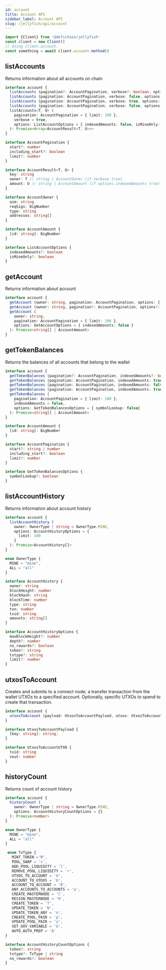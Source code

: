 ```yaml
---
id: account
title: Account API
sidebar_label: Account API
slug: /jellyfish/api/account
---
```


```js
import {Client} from '@defichain/jellyfish'
const client = new Client()
// Using client.account.
const something = await client.account.method()
```

## listAccounts

Returns information about all accounts on chain

```ts title="client.account.listAccounts()"
interface account {
  listAccounts (pagination?: AccountPagination, verbose?: boolean, options?: ListAccountOptions): Promise<Array<AccountResult<AccountOwner, string>>>
  listAccounts (pagination: AccountPagination, verbose: false, options: {indexedAmounts: false, isMineOnly: boolean}): Promise<Array<AccountResult<string, string>>>
  listAccounts (pagination: AccountPagination, verbose: true, options: {indexedAmounts: true, isMineOnly: boolean}): Promise<Array<AccountResult<AccountOwner, AccountAmount>>>
  listAccounts (pagination: AccountPagination, verbose: false, options: {indexedAmounts: true, isMineOnly: boolean}): Promise<Array<AccountResult<string, AccountAmount>>>
  listAccounts<T, U> (
    pagination: AccountPagination = { limit: 100 },
    verbose = true,
    options: ListAccountOptions = { indexedAmounts: false, isMineOnly: false }
  ): Promise<Array<AccountResult<T, U>>>
}

interface AccountPagination {
  start?: number
  including_start?: boolean
  limit?: number
}

interface AccountResult<T, U> {
  key: string
  owner: T // string | AccountOwner (if verbose true)
  amount: U // string | AccountAmount (if options.indexedAmounts true)
}

interface AccountOwner {
  asm: string
  reqSigs: BigNumber
  type: string
  addresses: string[]
}

interface AccountAmount {
  [id: string]: BigNumber
}

interface ListAccountOptions {
  indexedAmounts?: boolean
  isMineOnly?: boolean
}
```

## getAccount

Returns information about account

```ts title="client.account.getAccount()"
interface account {
  getAccount (owner: string, pagination: AccountPagination, options: { indexedAmounts: true }): Promise<AccountAmount>
  getAccount (owner: string, pagination?: AccountPagination, options?: GetAccountOptions): Promise<string[]>
  getAccount (
    owner: string,
    pagination: AccountPagination = { limit: 100 },
    options: GetAccountOptions = { indexedAmounts: false }
  ): Promise<string[] | AccountAmount>
}
```

## getTokenBalances

Returns the balances of all accounts that belong to the wallet

```ts title="client.account.getTokenBalances()"
interface account {
  getTokenBalances (pagination?: AccountPagination, indexedAmounts?: boolean, options?: GetTokenBalancesOptions): Promise<string[]>
  getTokenBalances (pagination: AccountPagination, indexedAmounts: true, options: { symbolLookup: false }): Promise<AccountAmount>
  getTokenBalances (pagination: AccountPagination, indexedAmounts: false, options: { symbolLookup: true }): Promise<string[]>
  getTokenBalances (pagination: AccountPagination, indexedAmounts: true, options: { symbolLookup: true }): Promise<AccountAmount>
  getTokenBalances (
    pagination: AccountPagination = { limit: 100 },
    indexedAmounts = false,
    options: GetTokenBalancesOptions = { symbolLookup: false}
  ): Promise<string[] | AccountAmount>
}

interface AccountAmount {
  [id: string]: BigNumber
}

interface AccountPagination {
  start?: string | number
  including_start?: boolean
  limit?: number
}

interface GetTokenBalancesOptions {
  symbolLookup?: boolean
}
```

## listAccountHistory

Returns information about account history

```ts title="client.account.listAccountHistory()"
interface account {
  listAccountHistory (
    owner: OwnerType | string = OwnerType.MINE,
    options: AccountHistoryOptions = {
      limit: 100
    }
  ): Promise<AccountHistory[]>
}

enum OwnerType {
  MINE = "mine",
  ALL = "all"
}

interface AccountHistory {
  owner: string
  blockHeight: number
  blockHash: string
  blockTime: number
  type: string
  txn: number
  txid: string
  amounts: string[]
}

interface AccountHistoryOptions {
  maxBlockHeight?: number
  depth?: number
  no_rewards?: boolean
  token?: string
  txtype?: string
  limit?: number
}
```

## utxosToAccount

Creates and submits to a connect node; a transfer transaction from the wallet UTXOs to a specified account. 
Optionally, specific UTXOs to spend to create that transaction.

```ts title="client.account.utxosToAccount()"
interface account {
  utxosToAccount (payload: UtxosToAccountPayload, utxos: UtxosToAccountUTXO[] = []): Promise<string>
}

interface UtxosToAccountPayload {
  [key: string]: string;
}

interface UtxosToAccountUTXO {
  txid: string
  vout: number
}
```

## historyCount 

Returns count of account history

```ts title="client.account.historyCount()"
interface account {
  historyCount (
    owner: OwnerType | string = OwnerType.MINE,
    options: AccountHistoryCountOptions = {}
  ): Promise<number>
}

enum OwnerType {
  MINE = "mine",
  ALL = "all"
}

 enum TxType {
   MINT_TOKEN ='M',
   POOL_SWAP = 's',
   ADD_POOL_LIQUIDITY = 'l',
   REMOVE_POOL_LIQUIDITY = 'r',
   UTXOS_TO_ACCOUNT = 'U',
   ACCOUNT_TO_UTOXS = 'b',
   ACCOUNT_TO_ACCOUNT = 'B',
   ANY_ACCOUNTS_TO_ACCOUNTS = 'a',
   CREATE_MASTERNODE = 'C',
   RESIGN_MASTERNODE = 'R',
   CREATE_TOKEN = 'T',
   UPDATE_TOKEN = 'N',
   UPDATE_TOKEN_ANY = 'n',
   CREATE_POOL_PAIR = 'p',
   UPDATE_POOL_PAIR = 'u',
   SET_GOV_VARIABLE = 'G',
   AUTO_AUTH_PREP = 'A'
}

interface AccountHistoryCountOptions {
  token?: string
  txtype?: TxType | string
  no_rewards?: boolean
}
```
